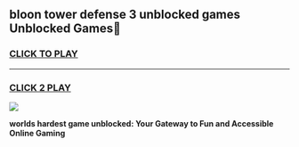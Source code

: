 
## bloon tower defense 3 unblocked games Unblocked Games👋
<h3>
<a href="https://premium.freeplayer.one?title=bloon_tower_defense_3_unblocked_games&ref=16F">CLICK TO PLAY</a></h3>
<hr>

<h3>
<a href="https://premium.freeplayer.one?title=bloon_tower_defense_3_unblocked_games&ref=16F">CLICK 2 PLAY</a>
  
</h3>

<a href="https://premium.freeplayer.one?title=bloon_tower_defense_3_unblocked_games&ref=16F/"><img src="https://clearcache.store/games.png"></a>


**worlds hardest game unblocked: Your Gateway to Fun and Accessible Online Gaming**
